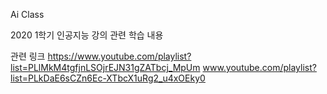 Ai Class

2020 1학기 인공지능 강의 관련 학습 내용

관련 링크
https://www.youtube.com/playlist?list=PLlMkM4tgfjnLSOjrEJN31gZATbcj_MpUm
www.youtube.com/playlist?list=PLkDaE6sCZn6Ec-XTbcX1uRg2_u4xOEky0